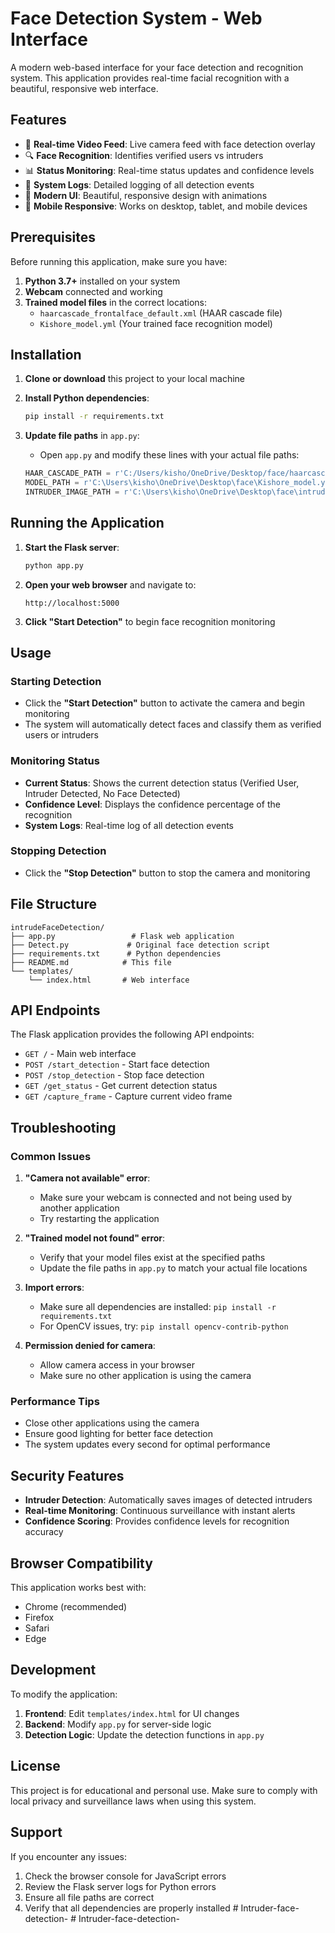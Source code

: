 # Face Detection System - Web Interface

A modern web-based interface for your face detection and recognition system. This application provides real-time facial recognition with a beautiful, responsive web interface.

## Features

- 🎥 **Real-time Video Feed**: Live camera feed with face detection overlay
- 🔍 **Face Recognition**: Identifies verified users vs intruders
- 📊 **Status Monitoring**: Real-time status updates and confidence levels
- 📝 **System Logs**: Detailed logging of all detection events
- 🎨 **Modern UI**: Beautiful, responsive design with animations
- 📱 **Mobile Responsive**: Works on desktop, tablet, and mobile devices

## Prerequisites

Before running this application, make sure you have:

1. **Python 3.7+** installed on your system
2. **Webcam** connected and working
3. **Trained model files** in the correct locations:
   - `haarcascade_frontalface_default.xml` (HAAR cascade file)
   - `Kishore_model.yml` (Your trained face recognition model)

## Installation

1. **Clone or download** this project to your local machine

2. **Install Python dependencies**:
   ```bash
   pip install -r requirements.txt
   ```

3. **Update file paths** in `app.py`:
   - Open `app.py` and modify these lines with your actual file paths:
   ```python
   HAAR_CASCADE_PATH = r'C:/Users/kisho/OneDrive/Desktop/face/haarcascade_frontalface_default.xml'
   MODEL_PATH = r'C:\Users\kisho\OneDrive\Desktop\face\Kishore_model.yml'
   INTRUDER_IMAGE_PATH = r'C:\Users\kisho\OneDrive\Desktop\face\intruder.jpg'
   ```

## Running the Application

1. **Start the Flask server**:
   ```bash
   python app.py
   ```

2. **Open your web browser** and navigate to:
   ```
   http://localhost:5000
   ```

3. **Click "Start Detection"** to begin face recognition monitoring

## Usage

### Starting Detection
- Click the **"Start Detection"** button to activate the camera and begin monitoring
- The system will automatically detect faces and classify them as verified users or intruders

### Monitoring Status
- **Current Status**: Shows the current detection status (Verified User, Intruder Detected, No Face Detected)
- **Confidence Level**: Displays the confidence percentage of the recognition
- **System Logs**: Real-time log of all detection events

### Stopping Detection
- Click the **"Stop Detection"** button to stop the camera and monitoring

## File Structure

```
intrudeFaceDetection/
├── app.py                 # Flask web application
├── Detect.py             # Original face detection script
├── requirements.txt      # Python dependencies
├── README.md            # This file
└── templates/
    └── index.html       # Web interface
```

## API Endpoints

The Flask application provides the following API endpoints:

- `GET /` - Main web interface
- `POST /start_detection` - Start face detection
- `POST /stop_detection` - Stop face detection
- `GET /get_status` - Get current detection status
- `GET /capture_frame` - Capture current video frame

## Troubleshooting

### Common Issues

1. **"Camera not available" error**:
   - Make sure your webcam is connected and not being used by another application
   - Try restarting the application

2. **"Trained model not found" error**:
   - Verify that your model files exist at the specified paths
   - Update the file paths in `app.py` to match your actual file locations

3. **Import errors**:
   - Make sure all dependencies are installed: `pip install -r requirements.txt`
   - For OpenCV issues, try: `pip install opencv-contrib-python`

4. **Permission denied for camera**:
   - Allow camera access in your browser
   - Make sure no other application is using the camera

### Performance Tips

- Close other applications using the camera
- Ensure good lighting for better face detection
- The system updates every second for optimal performance

## Security Features

- **Intruder Detection**: Automatically saves images of detected intruders
- **Real-time Monitoring**: Continuous surveillance with instant alerts
- **Confidence Scoring**: Provides confidence levels for recognition accuracy

## Browser Compatibility

This application works best with:
- Chrome (recommended)
- Firefox
- Safari
- Edge

## Development

To modify the application:

1. **Frontend**: Edit `templates/index.html` for UI changes
2. **Backend**: Modify `app.py` for server-side logic
3. **Detection Logic**: Update the detection functions in `app.py`

## License

This project is for educational and personal use. Make sure to comply with local privacy and surveillance laws when using this system.

## Support

If you encounter any issues:
1. Check the browser console for JavaScript errors
2. Review the Flask server logs for Python errors
3. Ensure all file paths are correct
4. Verify that all dependencies are properly installed #   I n t r u d e r - f a c e - d e t e c t i o n -  
 #   I n t r u d e r - f a c e - d e t e c t i o n -  
 